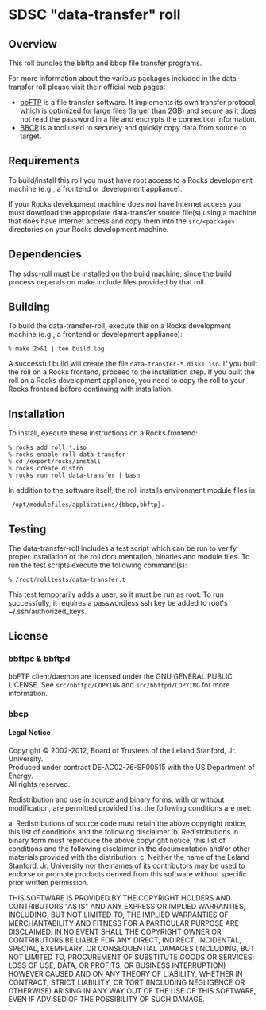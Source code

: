 # SDSC "data-transfer" roll

## Overview

This roll bundles the bbftp and bbcp file transfer programs.

For more information about the various packages included in the data-transfer roll please visit their official web pages:

- <a href="http://doc.in2p3.fr/bbftp/" target="_blank">bbFTP</a> is a file
transfer software. It implements its own transfer protocol, which is optimized
for large files (larger than 2GB) and secure as it does not read the password in
a file and encrypts the connection information.
- <a href="http://www.slac.stanford.edu/~abh/bbcp/" target="_blank">BBCP</a> is
a tool used to securely and quickly copy data from source to target.


## Requirements

To build/install this roll you must have root access to a Rocks development
machine (e.g., a frontend or development appliance).

If your Rocks development machine does *not* have Internet access you must
download the appropriate data-transfer source file(s) using a machine that does
have Internet access and copy them into the `src/<package>` directories on your
Rocks development machine.


## Dependencies

The sdsc-roll must be installed on the build machine, since the build process
depends on make include files provided by that roll.


## Building

To build the data-transfer-roll, execute this on a Rocks
development machine (e.g., a frontend or development appliance):

```shell
% make 2>&1 | tee build.log
```

A successful build will create the file `data-transfer-*.disk1.iso`.  If you built the
roll on a Rocks frontend, proceed to the installation step. If you built the
roll on a Rocks development appliance, you need to copy the roll to your Rocks
frontend before continuing with installation.


## Installation

To install, execute these instructions on a Rocks frontend:

```shell
% rocks add roll *.iso
% rocks enable roll data-transfer
% cd /export/rocks/install
% rocks create distro
% rocks run roll data-transfer | bash
```

In addition to the software itself, the roll installs environment module files
in:

```shell
 /opt/modulefiles/applications/{bbcp,bbftp}.
```


## Testing

The data-transfer-roll includes a test script which can be run to verify proper
installation of the roll documentation, binaries and module files.
To run the test scripts execute the following command(s):

```shell
% /root/rolltests/data-transfer.t 
```

This test temporarily adds a user, so it must be run as root.  To run
successfully, it requires a passwordless ssh key be added to root's
~/.ssh/authorized_keys.

## License

### bbftpc & bbftpd

bbFTP client/daemon are licensed under the GNU GENERAL PUBLIC LICENSE. See 
`src/bbftpc/COPYING` and `src/bbftpd/COPYING` for more information.

### bbcp  

#### Legal Notice

Copyright © 2002-2012, Board of Trustees of the Leland Stanford, Jr. University.  
Produced under contract DE-AC02-76-SF00515 with the US Department of Energy.  
All rights reserved.
 
Redistribution and use in source and binary forms, with or without modification, are permitted provided that the following conditions are met:
 
a.      Redistributions of source code must retain the above copyright notice, this list of conditions and the following disclaimer.
b.      Redistributions in binary form must reproduce the above copyright notice, this list of conditions and the following disclaimer in the documentation and/or other materials provided with the distribution.
c.       Neither the name of the Leland Stanford, Jr. University nor the names of its contributors may be used to endorse or promote products derived from this software without specific prior written permission.
 
THIS SOFTWARE IS PROVIDED BY THE COPYRIGHT HOLDERS AND CONTRIBUTORS "AS IS" AND ANY EXPRESS OR IMPLIED WARRANTIES, INCLUDING, BUT NOT LIMITED TO, THE IMPLIED WARRANTIES OF MERCHANTABILITY AND FITNESS FOR A PARTICULAR PURPOSE ARE DISCLAIMED. IN NO EVENT SHALL THE COPYRIGHT OWNER OR CONTRIBUTORS BE LIABLE FOR ANY DIRECT, INDIRECT, INCIDENTAL, SPECIAL, EXEMPLARY, OR CONSEQUENTIAL DAMAGES (INCLUDING, BUT NOT LIMITED TO, PROCUREMENT OF SUBSTITUTE GOODS OR SERVICES; LOSS OF USE, DATA, OR PROFITS; OR BUSINESS INTERRUPTION) HOWEVER CAUSED AND ON ANY THEORY OF LIABILITY, WHETHER IN CONTRACT, STRICT LIABILITY, OR TORT (INCLUDING NEGLIGENCE OR OTHERWISE) ARISING IN ANY WAY OUT OF THE USE OF THIS SOFTWARE, EVEN IF ADVISED OF THE POSSIBILITY OF SUCH DAMAGE.
